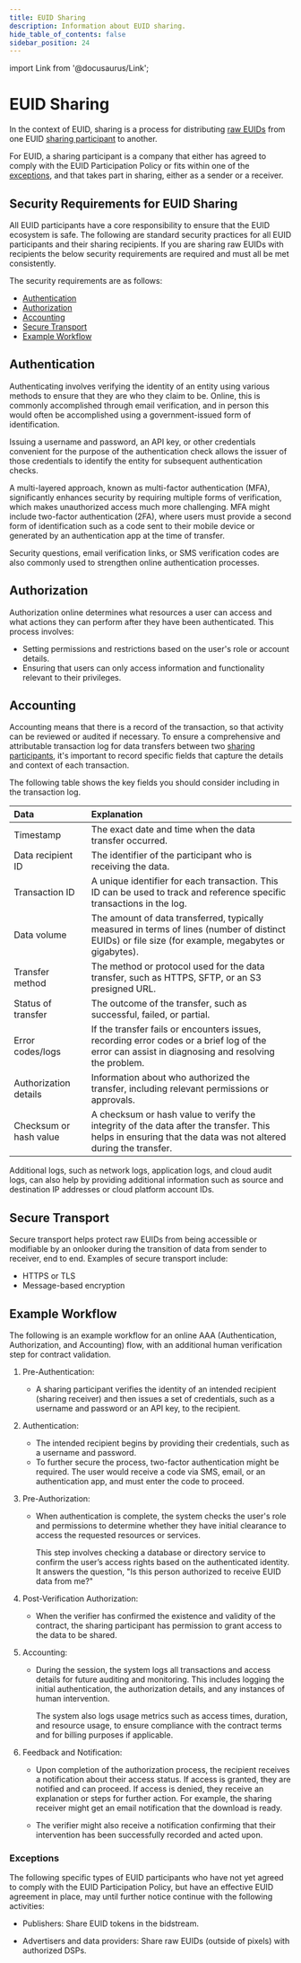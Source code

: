 ```yaml
---
title: EUID Sharing
description: Information about EUID sharing.
hide_table_of_contents: false
sidebar_position: 24
---
```


import Link from '@docusaurus/Link';

# EUID Sharing

In the context of EUID, sharing is a process for distributing [raw EUIDs](../ref-info/glossary-uid.md#gl-raw-euid) from one EUID [sharing participant](../ref-info/glossary-uid.md#gl-sharing-participant) to another.

For EUID, a sharing participant is a company that either has agreed to comply with the EUID Participation Policy or fits within one of the <a href="#exceptions">exceptions</a>, and that takes part in sharing, either as a sender or a receiver.

## Security Requirements for EUID Sharing 

All EUID participants have a core responsibility to ensure that the EUID ecosystem is safe. The following are standard security practices for all EUID participants and their sharing recipients. If you are sharing raw EUIDs with recipients the below security requirements are required and must all be met consistently.

The security requirements are as follows:

- [Authentication](#authentication)
- [Authorization](#authorization)
- [Accounting](#accounting)
- [Secure Transport](#secure-transport)
- [Example Workflow](#example-workflow)

## Authentication

Authenticating involves verifying the identity of an entity using various methods to ensure that they are who they claim to be. Online, this is commonly accomplished through email verification, and in person this would often be accomplished using a government-issued form of identification.

Issuing a username and password, an API key, or other credentials convenient for the purpose of the authentication check allows the issuer of those credentials to identify the entity for subsequent authentication checks.

A multi-layered approach, known as multi-factor authentication (MFA), significantly enhances security by requiring multiple forms of verification, which makes unauthorized access much more challenging. MFA might include two-factor authentication (2FA), where users must provide a second form of identification such as a code sent to their mobile device or generated by an authentication app at the time of transfer.

Security questions, email verification links, or SMS verification codes are also commonly used to strengthen online authentication processes.

## Authorization

Authorization online determines what resources a user can access and what actions they can perform after they have been authenticated. This process involves:

- Setting permissions and restrictions based on the user's role or account details.
- Ensuring that users can only access information and functionality relevant to their privileges.

## Accounting

Accounting means that there is a record of the transaction, so that activity can be reviewed or audited if necessary. To ensure a comprehensive and attributable transaction log for data transfers between two [sharing participants](ref-info/glossary-uid.md#gl-sharing-participant), it's important to record specific fields that capture the details and context of each transaction.

The following table shows the key fields you should consider including in the transaction log.

| Data | Explanation |
| :--- | :--- |
| Timestamp | The exact date and time when the data transfer occurred. |
| Data recipient ID | The identifier of the participant who is receiving the data. |
| Transaction ID | A unique identifier for each transaction. This ID can be used to track and reference specific transactions in the log. |
| Data volume | The amount of data transferred, typically measured in terms of lines (number of distinct EUIDs) or file size (for example, megabytes or gigabytes). |
| Transfer method | The method or protocol used for the data transfer, such as HTTPS, SFTP, or an S3 presigned URL. |
| Status of transfer | The outcome of the transfer, such as successful, failed, or partial. |
| Error codes/logs | If the transfer fails or encounters issues, recording error codes or a brief log of the error can assist in diagnosing and resolving the problem. |
| Authorization details | Information about who authorized the transfer, including relevant permissions or approvals. |
| Checksum or hash value | A checksum or hash value to verify the integrity of the data after the transfer. This helps in ensuring that the data was not altered during the transfer. |

Additional logs, such as network logs, application logs, and cloud audit logs, can also help by providing additional information such as source and destination IP addresses or cloud platform account IDs.

## Secure Transport

Secure transport helps protect raw EUIDs from being accessible or modifiable by an onlooker during the transition of data from sender to receiver, end to end. Examples of secure transport include:

- HTTPS or TLS
- Message-based encryption

## Example Workflow
The following is an example workflow for an online AAA (Authentication, Authorization, and Accounting) flow, with an additional human verification step for contract validation.

1. Pre-Authentication:
   - A sharing participant verifies the identity of an intended recipient (sharing receiver) and then issues a set of credentials, such as a username and password or an API key, to the recipient.

2. Authentication:
   - The intended recipient begins by providing their credentials, such as a username and password.
   - To further secure the process, two-factor authentication might be required. The user would receive a code via SMS, email, or an authentication app, and must enter the code to proceed.

3. Pre-Authorization:
   - When authentication is complete, the system checks the user's role and permissions to determine whether they have initial clearance to access the requested resources or services.
   
     This step involves checking a database or directory service to confirm the user’s access rights based on the authenticated identity. It answers the question, "Is this person authorized to receive EUID data from me?"

1. Post-Verification Authorization:
   - When the verifier has confirmed the existence and validity of the contract, the sharing participant has permission to grant access to the data to be shared.

1. Accounting:
   - During the session, the system logs all transactions and access details for future auditing and monitoring. This includes logging the initial authentication, the authorization details, and any instances of human intervention.

     The system also logs usage metrics such as access times, duration, and resource usage, to ensure compliance with the contract terms and for billing purposes if applicable.

1. Feedback and Notification:
   - Upon completion of the authorization process, the recipient receives a notification about their access status. If access is granted, they are notified and can proceed. If access is denied, they receive an explanation or steps for further action. For example, the sharing receiver might get an email notification that the download is ready. 

   - The verifier might also receive a notification confirming that their intervention has been successfully recorded and acted upon.

### Exceptions

The following specific types of EUID participants who have not yet agreed to comply with the EUID Participation Policy, but have an effective EUID agreement in place, may until further notice continue with the following activities:

- Publishers: Share EUID tokens in the <Link href="../ref-info/glossary-uid#gl-bidstream">bidstream</Link>.

- Advertisers and data providers: Share raw EUIDs (outside of pixels) with authorized DSPs.
